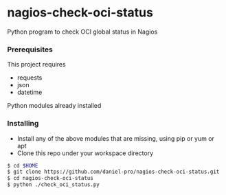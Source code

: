# nagios-check-oci-status
Python program to check OCI global status in Nagios


### Prerequisites

This project requires 
* requests
* json
* datetime

Python modules already installed 

### Installing

* Install any of the above modules that are missing, using pip or yum or apt
* Clone this repo under your workspace directory

```sh
$ cd $HOME
$ git clone https://github.com/daniel-pro/nagios-check-oci-status.git
$ cd nagios-check-oci-status
$ python ./check_oci_status.py
```
